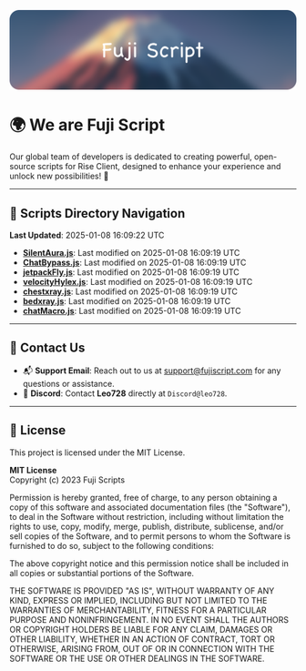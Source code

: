 ![Banner](.github/b.webp)

# 🌍 **We are Fuji Script**

Our global team of developers is dedicated to creating powerful, open-source scripts for Rise Client, designed to enhance your experience and unlock new possibilities! 🌟

---
<!-- SCRIPTS_NAVIGATION_START -->
## 📂 **Scripts Directory Navigation**

**Last Updated**: 2025-01-08 16:09:22 UTC

- **[SilentAura.js](scripts/SilentAura.js)**: Last modified on 2025-01-08 16:09:19 UTC
- **[ChatBypass.js](scripts/ChatBypass.js)**: Last modified on 2025-01-08 16:09:19 UTC
- **[jetpackFly.js](scripts/jetpackFly.js)**: Last modified on 2025-01-08 16:09:19 UTC
- **[velocityHylex.js](scripts/velocityHylex.js)**: Last modified on 2025-01-08 16:09:19 UTC
- **[chestxray.js](scripts/chestxray.js)**: Last modified on 2025-01-08 16:09:19 UTC
- **[bedxray.js](scripts/bedxray.js)**: Last modified on 2025-01-08 16:09:19 UTC
- **[chatMacro.js](scripts/chatMacro.js)**: Last modified on 2025-01-08 16:09:19 UTC

<!-- SCRIPTS_NAVIGATION_END -->

---

## 💬 **Contact Us**  
- 📬 **Support Email**: Reach out to us at [support@fujiscript.com](mailto:support@fujiscript.com) for any questions or assistance.  
- 💬 **Discord**: Contact **Leo728** directly at `Discord@leo728`.

---

## 📜 **License**

This project is licensed under the MIT License.  

**MIT License**  
Copyright (c) 2023 Fuji Scripts  

Permission is hereby granted, free of charge, to any person obtaining a copy of this software and associated documentation files (the "Software"), to deal in the Software without restriction, including without limitation the rights to use, copy, modify, merge, publish, distribute, sublicense, and/or sell copies of the Software, and to permit persons to whom the Software is furnished to do so, subject to the following conditions:  

The above copyright notice and this permission notice shall be included in all copies or substantial portions of the Software.  

THE SOFTWARE IS PROVIDED "AS IS", WITHOUT WARRANTY OF ANY KIND, EXPRESS OR IMPLIED, INCLUDING BUT NOT LIMITED TO THE WARRANTIES OF MERCHANTABILITY, FITNESS FOR A PARTICULAR PURPOSE AND NONINFRINGEMENT. IN NO EVENT SHALL THE AUTHORS OR COPYRIGHT HOLDERS BE LIABLE FOR ANY CLAIM, DAMAGES OR OTHER LIABILITY, WHETHER IN AN ACTION OF CONTRACT, TORT OR OTHERWISE, ARISING FROM, OUT OF OR IN CONNECTION WITH THE SOFTWARE OR THE USE OR OTHER DEALINGS IN THE SOFTWARE.  
